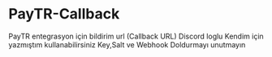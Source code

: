 # PayTR-Callback



PayTR entegrasyon için bildirim url (Callback URL) 
Discord loglu
Kendim için yazmıştım kullanabilirsiniz
Key,Salt ve Webhook Doldurmayı unutmayın
